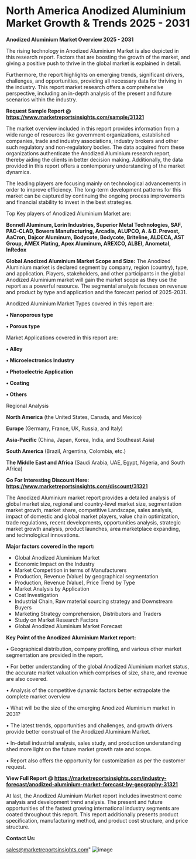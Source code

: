  # North America Anodized Aluminium Market Growth & Trends 2025 - 2031

<Strong> Anodized Aluminium Market Overview 2025 - 2031</strong>

The rising technology in Anodized Aluminium Market is also depicted in this research report. Factors that are boosting the growth of the market, and giving a positive push to thrive in the global market is explained in detail.

Furthermore, the report highlights on emerging trends, significant drivers, challenges, and opportunities, providing all necessary data for thriving in the industry. This report market research offers a comprehensive perspective, including an in-depth analysis of the present and future scenarios within the industry.

<strong>Request Sample Report @ <a href=https://www.marketreportsinsights.com/sample/31321>https://www.marketreportsinsights.com/sample/31321</a></strong>

The market overview included in this report provides information from a wide range of resources like government organizations, established companies, trade and industry associations, industry brokers and other such regulatory and non-regulatory bodies. The data acquired from these organizations authenticate the Anodized Aluminium research report, thereby aiding the clients in better decision making. Additionally, the data provided in this report offers a contemporary understanding of the market dynamics.

The leading players are focusing mainly on technological advancements in order to improve efficiency. The long-term development patterns for this market can be captured by continuing the ongoing process improvements and financial stability to invest in the best strategies.

Top Key players of Anodized Aluminium Market are:

<strong>Bonnell Aluminum, Lorin Industries, Superior Metal Technologies, SAF, PAC-CLAD, Bowers Manufacturing, Arcadia, ALUPCO, A. & D. Prevost, AaCron, Dajcor Aluminum, Bodycote, Bodycote, Briteline, ALDECA, AST Group, AMEX Plating, Apex Aluminum, AREXCO, ALBEI, Anometal, InRedox</strong>

<strong><b>Global Anodized Aluminium Market Scope and Size:</b></strong>
The Anodized Aluminium market is declared segment by company, region (country), type, and application. Players, stakeholders, and other participants in the global Anodized Aluminium market will gain the market scope as they use the report as a powerful resource. The segmental analysis focuses on revenue and product by type and application and the forecast period of 2025-2031.

Anodized Aluminium Market Types covered in this report are:

<strong>• Nanoporous type

• Porous type</strong>

Market Applications covered in this report are:

<strong>• Alloy

• Microelectronics Industry

• Photoelectric Application

• Coating

• Others</strong> 

Regional Analysis

<strong>North America</strong> (the United States, Canada, and Mexico)

<strong>Europe</strong> (Germany, France, UK, Russia, and Italy)

<strong>Asia-Pacific</strong> (China, Japan, Korea, India, and Southeast Asia)

<strong>South America</strong> (Brazil, Argentina, Colombia, etc.)

<strong>The Middle East and Africa</strong> (Saudi Arabia, UAE, Egypt, Nigeria, and South Africa)

<strong>Go For Interesting Discount Here: <a href=https://www.marketreportsinsights.com/discount/31321>https://www.marketreportsinsights.com/discount/31321</a></strong>

The Anodized Aluminium market report provides a detailed analysis of global market size, regional and country-level market size, segmentation market growth, market share, competitive Landscape, sales analysis, impact of domestic and global market players, value chain optimization, trade regulations, recent developments, opportunities analysis, strategic market growth analysis, product launches, area marketplace expanding, and technological innovations.

<strong><b>Major factors covered in the report:</b></strong>
<ul>
  <li>Global Anodized Aluminium Market </li>
  <li>Economic Impact on the Industry</li>
  <li>Market Competition in terms of Manufacturers</li>
  <li>Production, Revenue (Value) by geographical segmentation</li>
  <li>Production, Revenue (Value), Price Trend by Type</li>
  <li>Market Analysis by Application</li>
  <li>Cost Investigation</li>
  <li>Industrial Chain, Raw material sourcing strategy and Downstream Buyers</li>
  <li>Marketing Strategy comprehension, Distributors and Traders</li>
  <li>Study on Market Research Factors</li>
  <li>Global Anodized Aluminium Market Forecast</li>
</ul>

<strong><b>Key Point of the Anodized Aluminium Market report:</b></strong>

• Geographical distribution, company profiling, and various other market segmentation are provided in the report.

• For better understanding of the global Anodized Aluminium market status, the accurate market valuation which comprises of size, share, and revenue are also covered.

• Analysis of the competitive dynamic factors better extrapolate the complete market overview

• What will be the size of the emerging Anodized Aluminium market in 2031?

• The latest trends, opportunities and challenges, and growth drivers provide better construal of the Anodized Aluminium Market.

• In-detail industrial analysis, sales study, and production understanding shed more light on the future market growth rate and scope.

• Report also offers the opportunity for customization as per the customer request.

<strong><b>View Full Report @ <a href=https://marketreportsinsights.com/industry-forecast/anodized-aluminium-market-forecast-by-geography-31321>https://marketreportsinsights.com/industry-forecast/anodized-aluminium-market-forecast-by-geography-31321</a></b></strong>


At last, the Anodized Aluminium Market report includes investment come analysis and development trend analysis. The present and future opportunities of the fastest growing international industry segments are coated throughout this report. This report additionally presents product specification, manufacturing method, and product cost structure, and price structure.

<strong>Contact Us:</strong>

sales@marketreportsinsights.com"
![image](https://github.com/user-attachments/assets/8a88037c-d719-47d2-861b-4dfba3904cb6)
